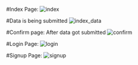 #Index Page:
![index](https://github.com/Saumyen10/Creative_labs/assets/123822223/697e021f-2992-480b-8250-b54274caa406)

#Data is being submitted
![index_data](https://github.com/Saumyen10/Creative_labs/assets/123822223/95e3e005-0c65-4d44-9e0a-0be74c449ca4)

#Confirm page: After data got submitted
![confirm](https://github.com/Saumyen10/Creative_labs/assets/123822223/ccef4fba-8da4-4d0f-9f24-4a23a22cff7b)

#Login Page:
![login](https://github.com/Saumyen10/Creative_labs/assets/123822223/f67d7f61-9751-40eb-85c4-bde2ad8a0b12)

#Signup Page:
![signup](https://github.com/Saumyen10/Creative_labs/assets/123822223/bbbebe4f-b25a-4e9c-af5d-55e7b74a834f)

